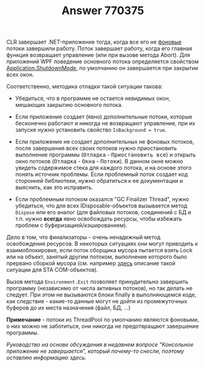 ﻿---
title: "Answer 770375"
se.owner.user_id: 240512
se.owner.display_name: "MSDN.WhiteKnight"
se.owner.link: "https://ru.stackoverflow.com/users/240512/msdn-whiteknight"
se.answer_id: 770375
se.question_id: 668502
se.post_type: answer
se.score: 1
se.is_accepted: False
---
<p>CLR завершает .NET-приложение тогда, когда все его не <a href="https://msdn.microsoft.com/ru-ru/library/system.threading.thread.isbackground(v=vs.110).aspx" rel="nofollow noreferrer">фоновые</a> потоки завершили работу. Поток завершает работу, когда его главная функция возвращает управление (или при вызове метода Abort). Для приложений WPF поведение основного потока определяется свойством <a href="https://msdn.microsoft.com/en-us/library/system.windows.application.shutdownmode.aspx?f=255&amp;MSPPError=-2147217396" rel="nofollow noreferrer">Application.ShutdownMode</a>, по умолчанию он завершается при закрытии всех окон.</p>

<p>Соответственно, методика отладки такой ситуации такова:</p>

<ul>
<li><p>Убедиться, что в программе не остается невидимых окон, мешающих закрытию основного потока.</p></li>
<li><p>Если приложение создает (явно) дополнительные потоки, которые бесконечно работают и никогда не возвращают управление, при их запуске нужно установить свойство <code>IsBackground = true</code>. </p></li>
<li><p>Если приложение не создает дополнительных не фоновых потоков, после завершения всех своих потоков нужно приостановить выполнение программы (<kbd>Отладка</kbd> - <kbd>Приостановить все</kbd>) и открыть окно потоков (<kbd>Отладка</kbd> - <kbd>Окна</kbd> - <kbd>Потоки</kbd>). В данном окне можно увидеть содержимое стека для каждого потока, и на основе этого понять источник проблемы. Если проблемный поток создает код сторонней библиотеки, нужно обратиться к ее документации и выяснить, как это исправить.</p></li>
<li><p>Если проблемным потоком оказался "GC Finalizer Thread", нужно убедиться, что для всех IDisposable-объектов вызывается метод <code>Dispose</code> или его аналог (для файловых потоков, соединений с БД и т.п. нужно <strong>всегда</strong> явно освобождать ресурсы, чтобы избежать проблем с буферизацией/кэшированием). </p></li>
</ul>

<p>Дело в том, что финализаторы - очень ненадежный метод освобождения ресурсов. В некоторых ситуациях они могут приводить к взаимоблокировке, если поток сборщика мусора пытается взять Lock или на объект, занятый другим потоком, выполнение которого было прервано сборкой мусора (см. например <a href="http://blogs.microsoft.co.il/sasha/2010/06/30/sta-objects-and-the-finalizer-thread-tale-of-a-deadlock/" rel="nofollow noreferrer">здесь</a> описание такой ситуации для STA COM-объектов). </p>

<p>Вызов метода <code>Environment.Exit</code> позволяет принудительно завершить программу (независимо от числа активных потоков), но так делать не следует. При этом не вызываются блоки finally в выполняющемся коде, как следствие - какие-то данные могут не дойти из промежуточных буферов до их места назначения (файл, БД, ...)</p>

<p><strong>Примечание</strong> - потоки из ThreadPool по умолчанию являются фоновыми, о них можно не заботиться, они никогда не предотвращают  завершение программы.</p>

<p><em>Руководство на основе обсуждения в недавнем вопросе "Консольное приложение не завершается", который почему-то снесли, поэтому оставляю информацию здесь.</em></p>
